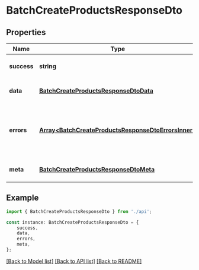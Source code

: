 # BatchCreateProductsResponseDto


## Properties

Name | Type | Description | Notes
------------ | ------------- | ------------- | -------------
**success** | **string** | Operation result status | [default to undefined]
**data** | [**BatchCreateProductsResponseDtoData**](BatchCreateProductsResponseDtoData.md) |  | [optional] [default to undefined]
**errors** | [**Array&lt;BatchCreateProductsResponseDtoErrorsInner&gt;**](BatchCreateProductsResponseDtoErrorsInner.md) | Array of errors (only present when success is false or partial) | [optional] [default to undefined]
**meta** | [**BatchCreateProductsResponseDtoMeta**](BatchCreateProductsResponseDtoMeta.md) |  | [optional] [default to undefined]

## Example

```typescript
import { BatchCreateProductsResponseDto } from './api';

const instance: BatchCreateProductsResponseDto = {
    success,
    data,
    errors,
    meta,
};
```

[[Back to Model list]](../README.md#documentation-for-models) [[Back to API list]](../README.md#documentation-for-api-endpoints) [[Back to README]](../README.md)

